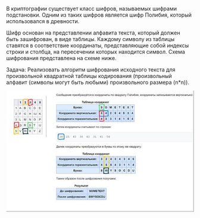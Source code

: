 В криптографии существует класс шифров, называемых шифрами подстановки.
Одним из таких шифров является шифр Полибия, который использовался в древности.

Шифр основан на представлении алфавита текста, который должен быть зашифрован, в виде таблицы.
Каждому символу из таблицы ставятся в соответствие координаты, представляющие собой индексы строки и столбца, на пересечении которых находится символ.
Схема шифрования представлена на схеме ниже.

Задача: Реализовать алгоритм шифрования исходного текста для произвольной квадратной
таблицы кодирования (произвольный алфавит (символы могут быть любыми) произвольного размера (n*n)).


![Задача](image/image001.jpg)
